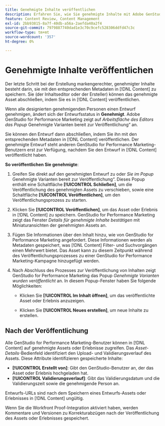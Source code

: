 ```yaml
---
title: Genehmigte Inhalte veröffentlichen
description: Erfahren Sie, wie Sie genehmigte Inhalte mit Adobe GenStudio for Performance Marketing veröffentlichen.
feature: Content Review, Content Management
exl-id: 2bb93815-8a7f-40db-a56a-2aefda40a2f4
source-git-commit: 7979887740dad1e3c70c9cefc528306ddfd47c3c
workflow-type: tm+mt
source-wordcount: '357'
ht-degree: 0%

---
```


# Genehmigte Inhalte veröffentlichen

Der letzte Schritt bei der Erstellung markengerechter, genehmigter Inhalte besteht darin, sie mit den entsprechenden Metadaten in [!DNL Content] zu speichern. Sie (der Inhaltseditor oder der Ersteller) können das genehmigte Asset abschließen, indem Sie es in [!DNL Content] veröffentlichen.

Wenn alle designierten genehmigenden Personen einen Entwurf genehmigen, ändert sich der Entwurfsstatus in **Genehmigt**. Adobe GenStudio for Performance Marketing zeigt auf _Arbeitsfläche des Editors das Popup_ Genehmigte Varianten bereit zur Veröffentlichung“ an.

Sie können den Entwurf dann abschließen, indem Sie ihn mit den entsprechenden Metadaten in [!DNL Content] veröffentlichen. Der genehmigte Entwurf steht anderen GenStudio for Performance Marketing-Benutzern erst zur Verfügung, nachdem Sie den Entwurf in [!DNL Content] veröffentlicht haben.

**So veröffentlichen Sie genehmigte**:

1. Greifen Sie direkt auf den genehmigten Entwurf zu oder _Sie im Popup_ Genehmigte Varianten bereit zur Veröffentlichung“. Dieses Popup enthält eine Schaltfläche **[!UICONTROL Schließen]**, um die Veröffentlichung des genehmigten Assets zu verschieben, sowie eine Schaltfläche **[!UICONTROL Veröffentlichen]**, um den Veröffentlichungsprozess zu starten.

1. Klicken Sie **[!UICONTROL Veröffentlichen]**, um das Asset oder Erlebnis in [!DNL Content] zu speichern. GenStudio for Performance Marketing zeigt das Fenster _Details für genehmigte Inhalte bestätigen_ mit Miniaturansichten der genehmigten Assets an.

1. Fügen Sie Informationen über den Inhalt hinzu, wie von GenStudio for Performance Marketing angefordert. Diese Informationen werden als Metadaten gespeichert, was [!DNL Content] Filter- und Suchvorgängen einen Mehrwert bietet. Das Asset kann zu diesem Zeitpunkt während des Veröffentlichungsprozesses zu einer GenStudio for Performance Marketing-Kampagne hinzugefügt werden.

1. Nach Abschluss des Prozesses zur Veröffentlichung von Inhalten zeigt GenStudio for Performance Marketing das Popup _Genehmigte Varianten wurden veröffentlicht_ an. In diesem Popup-Fenster haben Sie folgende Möglichkeiten:

   * Klicken Sie **[!UICONTROL Im Inhalt öffnen]**, um das veröffentlichte Asset oder Erlebnis anzuzeigen.

   * Klicken Sie **[!UICONTROL Neues erstellen]**, um neue Inhalte zu erstellen.

## Nach der Veröffentlichung

Alle GenStudio for Performance Marketing-Benutzer können in [!DNL Content] auf genehmigte Assets oder Erlebnisse zugreifen. Das _Asset-Details_-Bedienfeld identifiziert den Upload- und Validierungsverlauf des Assets. Diese Attribute identifizieren gespeicherte Inhalte:

* **[!UICONTROL Erstellt von]**: Gibt den GenStudio-Benutzer an, der das Asset oder Erlebnis hochgeladen hat.
* **[!UICONTROL Validierungsverlauf]**: Gibt das Validierungsdatum und die Validierungszeit sowie die genehmigende Person an.

Entwurfs-URLs sind nach dem Speichern eines Entwurfs-Assets oder Erlebnisses in [!DNL Content] ungültig.

Wenn Sie die Workfront Proof-Integration aktiviert haben, werden Kommentare und Versionen zu Korrekturabzügen nach der Veröffentlichung des Assets oder Erlebnisses gespeichert.
